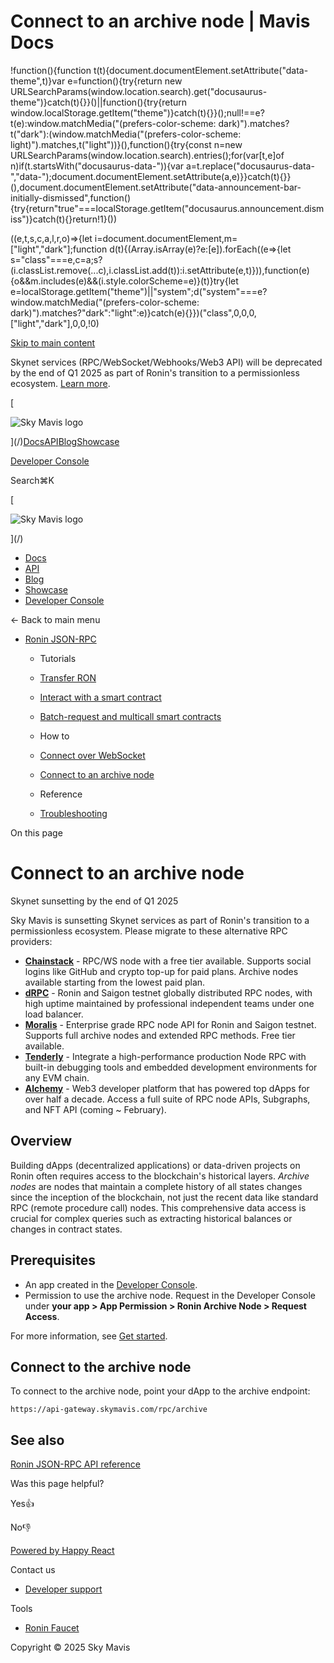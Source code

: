 # Connect to an archive node | Mavis Docs

!function(){function t(t){document.documentElement.setAttribute("data-theme",t)}var e=function(){try{return new URLSearchParams(window.location.search).get("docusaurus-theme")}catch(t){}}()||function(){try{return window.localStorage.getItem("theme")}catch(t){}}();null!==e?t(e):window.matchMedia("(prefers-color-scheme: dark)").matches?t("dark"):(window.matchMedia("(prefers-color-scheme: light)").matches,t("light"))}(),function(){try{const n=new URLSearchParams(window.location.search).entries();for(var\[t,e\]of n)if(t.startsWith("docusaurus-data-")){var a=t.replace("docusaurus-data-","data-");document.documentElement.setAttribute(a,e)}}catch(t){}}(),document.documentElement.setAttribute("data-announcement-bar-initially-dismissed",function(){try{return"true"===localStorage.getItem("docusaurus.announcement.dismiss")}catch(t){}return!1}())

((e,t,s,c,a,l,r,o)=>{let i=document.documentElement,m=\["light","dark"\];function d(t){(Array.isArray(e)?e:\[e\]).forEach((e=>{let s="class"===e,c=a;s?(i.classList.remove(...c),i.classList.add(t)):i.setAttribute(e,t)})),function(e){o&&m.includes(e)&&(i.style.colorScheme=e)}(t)}try{let e=localStorage.getItem("theme")||"system";d("system"===e?window.matchMedia("(prefers-color-scheme: dark)").matches?"dark":"light":e)}catch(e){}})("class",0,0,0,\["light","dark"\],0,0,!0)

[Skip to main content](#__docusaurus_skipToContent_fallback)

Skynet services (RPC/WebSocket/Webhooks/Web3 API) will be deprecated by the end of Q1 2025 as part of Ronin's transition to a permissionless ecosystem. [Learn more](/deprecation-notice).

[

![Sky Mavis logo](/img/logo-dark.png)

](/)[Docs](/)[API](/api)[Blog](/blog)[Showcase](/showcase)

[Developer Console](https://developers.skymavis.com/console/applications/)

Search⌘K

[

![Sky Mavis logo](/img/logo-dark.png)

](/)

-   [Docs](/)
-   [API](/api)
-   [Blog](/blog)
-   [Showcase](/showcase)
-   [Developer Console](https://developers.skymavis.com/console/applications/)

← Back to main menu

-   [Ronin JSON-RPC](/ronin/rpc/overview)
    
    -   Tutorials
        
    -   [Transfer RON](/ronin/rpc/tutorials/ron-transfer)
    -   [Interact with a smart contract](/ronin/rpc/tutorials/smart-contract)
    -   [Batch-request and multicall smart contracts](/ronin/rpc/tutorials/batch-call)
    -   How to
        
    -   [Connect over WebSocket](/ronin/rpc/guides/websocket)
    -   [Connect to an archive node](/ronin/rpc/guides/archive-node)
    -   Reference
        
    -   [Troubleshooting](/ronin/rpc/reference/troubleshooting)

On this page

# Connect to an archive node

Skynet sunsetting by the end of Q1 2025

Sky Mavis is sunsetting Skynet services as part of Ronin's transition to a permissionless ecosystem. Please migrate to these alternative RPC providers:

-   **[Chainstack](https://chainstack.com/build-better-with-ronin/)** - RPC/WS node with a free tier available. Supports social logins like GitHub and crypto top-up for paid plans. Archive nodes available starting from the lowest paid plan.
-   **[dRPC](https://drpc.org/chainlist/ronin)** - Ronin and Saigon testnet globally distributed RPC nodes, with high uptime maintained by professional independent teams under one load balancer.
-   **[Moralis](https://docs.moralis.com/supported-networks)** - Enterprise grade RPC node API for Ronin and Saigon testnet. Supports full archive nodes and extended RPC methods. Free tier available.
-   **[Tenderly](https://tenderly.co/web3-gateway)** - Integrate a high-performance production Node RPC with built-in debugging tools and embedded development environments for any EVM chain.
-   **[Alchemy](https://www.alchemy.com/)** - Web3 developer platform that has powered top dApps for over half a decade. Access a full suite of RPC node APIs, Subgraphs, and NFT API (coming ~ February).

## Overview[​](/ronin/rpc/guides/archive-node#overview "Direct link to Overview")

Building dApps (decentralized applications) or data-driven projects on Ronin often requires access to the blockchain's historical layers. *Archive nodes* are nodes that maintain a complete history of all states changes since the inception of the blockchain, not just the recent data like standard RPC (remote procedure call) nodes. This comprehensive data access is crucial for complex queries such as extracting historical balances or changes in contract states.

## Prerequisites[​](/ronin/rpc/guides/archive-node#prerequisites "Direct link to Prerequisites")

-   An app created in the [Developer Console](https://developers.skymavis.com/console).
-   Permission to use the archive node. Request in the Developer Console under **your app > App Permission > Ronin Archive Node > Request Access**.

For more information, see [Get started](/get-started).

## Connect to the archive node[​](/ronin/rpc/guides/archive-node#connect-to-the-archive-node "Direct link to Connect to the archive node")

To connect to the archive node, point your dApp to the archive endpoint:

```
https://api-gateway.skymavis.com/rpc/archive
```

## See also[​](/ronin/rpc/guides/archive-node#see-also "Direct link to See also")

[Ronin JSON-RPC API reference](/api/rpc/ronin-json-rpc)

Was this page helpful?

Yes👍

No👎

[Powered by Happy React](https://happyreact.com/?utm_source=https://docs.skymavis.com&utm_medium=widget&utm_campaign=footer)

Contact us

-   [Developer support](mailto:developersupport@skymavis.com)

Tools

-   [Ronin Faucet](https://faucet.roninchain.com/)

Copyright © 2025 Sky Mavis